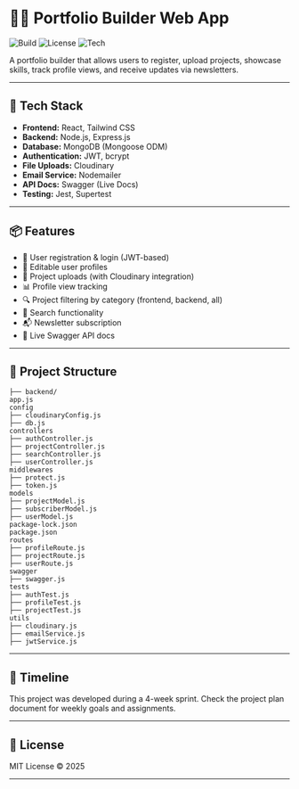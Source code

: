 # 🧑‍💻 Portfolio Builder Web App

![Build](https://img.shields.io/badge/build-passing-brightgreen)
![License](https://img.shields.io/badge/license-MIT-blue)
![Tech](https://img.shields.io/badge/stack-MERN-purple)

A portfolio builder that allows users to register, upload projects, showcase skills, track profile views, and receive updates via newsletters.

---

## 🚀 Tech Stack

- **Frontend:** React, Tailwind CSS
- **Backend:** Node.js, Express.js
- **Database:** MongoDB (Mongoose ODM)
- **Authentication:** JWT, bcrypt
- **File Uploads:** Cloudinary
- **Email Service:** Nodemailer
- **API Docs:** Swagger (Live Docs)
- **Testing:** Jest, Supertest

---

## 📦 Features

- 🔐 User registration & login (JWT-based)
- 👤 Editable user profiles
- 💾 Project uploads (with Cloudinary integration)
- 📊 Profile view tracking
- 🔍 Project filtering by category (frontend, backend, all)
- 🔎 Search functionality
- 📬 Newsletter subscription
- 📘 Live Swagger API docs

---

## 📁 Project Structure

```
├── backend/
app.js
config
├── cloudinaryConfig.js
├── db.js
controllers
├── authController.js
├── projectController.js
├── searchController.js
├── userController.js
middlewares
├── protect.js
├── token.js
models
├── projectModel.js
├── subscriberModel.js
├── userModel.js
package-lock.json
package.json
routes
├── profileRoute.js
├── projectRoute.js
├── userRoute.js
swagger
├── swagger.js
tests
├── authTest.js
├── profileTest.js
├── projectTest.js
utils
├── cloudinary.js
├── emailService.js
├── jwtService.js
```

---

## 📅 Timeline

This project was developed during a 4-week sprint. Check the project plan document for weekly goals and assignments.

---

## 📄 License

MIT License © 2025

---
